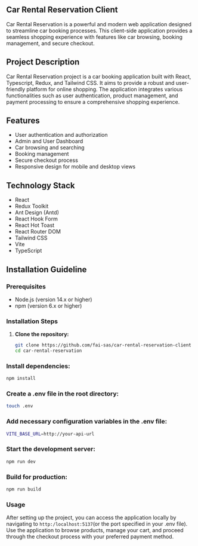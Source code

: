 ## Car Rental Reservation Client

Car Rental Reservation is a powerful and modern web application designed to streamline car booking processes. This client-side application provides a seamless shopping experience with features like car browsing, booking management, and secure checkout.

## Project Description

Car Rental Reservation project is a car booking application built with React, Typescript, Redux, and Tailwind CSS. It aims to provide a robust and user-friendly platform for online shopping. The application integrates various functionalities such as user authentication, product management, and payment processing to ensure a comprehensive shopping experience.

## Features

- User authentication and authorization
- Admin and User Dashboard
- Car browsing and searching
- Booking management
- Secure checkout process
- Responsive design for mobile and desktop views

## Technology Stack

- React
- Redux Toolkit
- Ant Design (Antd)
- React Hook Form
- React Hot Toast
- React Router DOM
- Tailwind CSS
- Vite
- TypeScript

## Installation Guideline

### Prerequisites

- Node.js (version 14.x or higher)
- npm (version 6.x or higher)

### Installation Steps

1. **Clone the repository:**
   ```bash
   git clone https://github.com/fai-sas/car-rental-reservation-client
   cd car-rental-reservation
   ```

### Install dependencies:

```bash
npm install
```

### Create a .env file in the root directory:

```bash
touch .env
```

### Add necessary configuration variables in the .env file:

```bash
VITE_BASE_URL=http://your-api-url
```

### Start the development server:

```bash
npm run dev
```

### Build for production:

```bash
npm run build
```

### Usage

After setting up the project, you can access the application locally by navigating to `http:/localhost:5137`(or the port specified in your .env file). Use the application to browse products, manage your cart, and proceed through the checkout process with your preferred payment method.
